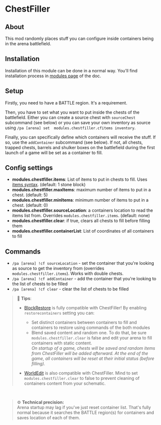 # ChestFiller

## About

This mod randomly places stuff you can configure inside containers being in the arena battlefield.

## Installation

Installation of this module can be done in a normal way. You'll find installation process in [modules page](../modules.md#installing-modules) of the doc.

## Setup

Firstly, you need to have a BATTLE region. It's a requirement.

Then, you have to set what you want to put inside the chests of the battlefield. Either you can create a source chest
with `sourceChest` subcommand (see below) or you can save your own inventory as source using `/pa [arena] set 
modules.chestfiller.cfitems inventory`.

Finally, you can specifically define which containers will receive the stuff. If so, use the `addContainer` subcommand
(see below). If not, all chests, trapped chests, barrels and shulker boxes on the battlefield during the first launch
of a game will be set as a container to fill.

## Config settings

- **modules.chestfiller.items**: List of items to put in chests to fill. Uses [items syntax](../items.md). 
(default: 1 stone block)
- **modules.chestfiller.maxItems**: maximum number of items to put in a chest. (default: 5)
- **modules.chestfiller.minItems**: minimum number of items to put in a chest. (default: 0)
- **modules.chestfiller.sourceLocation**: a containers location to read the items list from. Overrides 
`modules.chestfiller.items`. (default: none)
- **modules.chestfiller.clear**: if true, clears all chests to fill before filling them
- **modules.chestfiller.containerList**: List of coordinates of all containers to fill

## Commands

- `/pa [arena] !cf sourceLocation` \- set the container that you're looking as source to get the inventory from 
(overrides `modules.chestfiller.items`). Works with double chests.
- `/pa [arena] !cf addContainer` \- add the container that you're looking to the list of chests to be filled
- `/pa [arena] !cf clear` \- clear the list of chests to be filled


> 🚩 **Tips**:
> * [BlockRestore](blockrestore.md) is fully compatible with ChestFiller! By enabling `restorecontainers` setting you can:
>   * Set distinct containers between containers to fill and containers to restore using commands of the both modules
>   * Blend saved content and random one. To do that, be sure `modules.chestfiller.clear` is false and edit your arena
>   to fill containers with static content.  
>   *On startup of a game, chests will be saved and random items from ChestFiller will be added afterward. At the end 
>   of the game, all containers will be reset at their initial status (before filling).*
> 
> 
> * [WorldEdit](worldedit.md) is also compatible with ChestFiller. Mind to set `modules.chestfiller.clear` to false
> to prevent cleaning of containers content from your schematic.

<br>

> ⚙️ **Technical precision:**  
> Arena startup may lag if you've just reset container list. That's fully normal because it searches the BATTLE 
> region(s) for containers and saves location of each of them.
